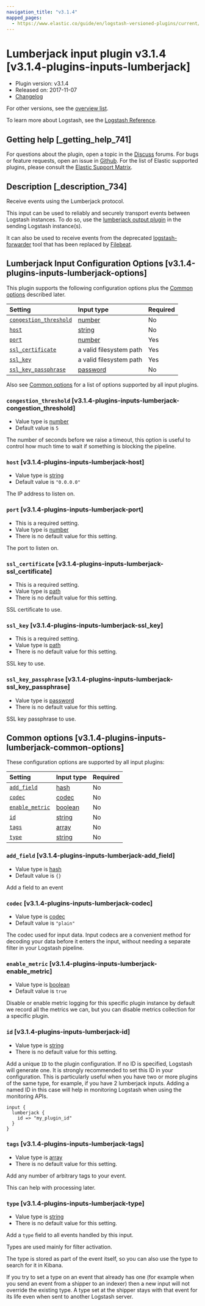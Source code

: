 ```yaml
---
navigation_title: "v3.1.4"
mapped_pages:
  - https://www.elastic.co/guide/en/logstash-versioned-plugins/current/v3.1.4-plugins-inputs-lumberjack.html
---
```


# Lumberjack input plugin v3.1.4 [v3.1.4-plugins-inputs-lumberjack]

* Plugin version: v3.1.4
* Released on: 2017-11-07
* [Changelog](https://github.com/logstash-plugins/logstash-input-lumberjack/blob/v3.1.4/CHANGELOG.md)

For other versions, see the [overview list](input-lumberjack-index.md).

To learn more about Logstash, see the [Logstash Reference](https://www.elastic.co/guide/en/logstash/current/index.html).

## Getting help [_getting_help_741]

For questions about the plugin, open a topic in the [Discuss](http://discuss.elastic.co) forums. For bugs or feature requests, open an issue in [Github](https://github.com/logstash-plugins/logstash-input-lumberjack). For the list of Elastic supported plugins, please consult the [Elastic Support Matrix](https://www.elastic.co/support/matrix#matrix_logstash_plugins).

## Description [_description_734]

Receive events using the Lumberjack protocol.

This input can be used to reliably and securely transport events between Logstash instances. To do so, use the [lumberjack output plugin](https://www.elastic.co/guide/en/logstash/current/plugins-outputs-lumberjack.html) in the sending Logstash instance(s).

It can also be used to receive events from the deprecated [logstash-forwarder](https://github.com/elastic/logstash-forwarder) tool that has been replaced by [Filebeat](https://github.com/elastic/beats/tree/master/filebeat).

## Lumberjack Input Configuration Options [v3.1.4-plugins-inputs-lumberjack-options]

This plugin supports the following configuration options plus the [Common options](v3-1-4-plugins-inputs-lumberjack.md#v3.1.4-plugins-inputs-lumberjack-common-options) described later.

| Setting | Input type | Required |
| :- | :- | :- |
| [`congestion_threshold`](v3-1-4-plugins-inputs-lumberjack.md#v3.1.4-plugins-inputs-lumberjack-congestion_threshold) | [number](/lsr/value-types.md#number) | No |
| [`host`](v3-1-4-plugins-inputs-lumberjack.md#v3.1.4-plugins-inputs-lumberjack-host) | [string](/lsr/value-types.md#string) | No |
| [`port`](v3-1-4-plugins-inputs-lumberjack.md#v3.1.4-plugins-inputs-lumberjack-port) | [number](/lsr/value-types.md#number) | Yes |
| [`ssl_certificate`](v3-1-4-plugins-inputs-lumberjack.md#v3.1.4-plugins-inputs-lumberjack-ssl_certificate) | a valid filesystem path | Yes |
| [`ssl_key`](v3-1-4-plugins-inputs-lumberjack.md#v3.1.4-plugins-inputs-lumberjack-ssl_key) | a valid filesystem path | Yes |
| [`ssl_key_passphrase`](v3-1-4-plugins-inputs-lumberjack.md#v3.1.4-plugins-inputs-lumberjack-ssl_key_passphrase) | [password](/lsr/value-types.md#password) | No |

Also see [Common options](v3-1-4-plugins-inputs-lumberjack.md#v3.1.4-plugins-inputs-lumberjack-common-options) for a list of options supported by all input plugins.

### `congestion_threshold` [v3.1.4-plugins-inputs-lumberjack-congestion_threshold]

* Value type is [number](/lsr/value-types.md#number)
* Default value is `5`

The number of seconds before we raise a timeout, this option is useful to control how much time to wait if something is blocking the pipeline.

### `host` [v3.1.4-plugins-inputs-lumberjack-host]

* Value type is [string](/lsr/value-types.md#string)
* Default value is `"0.0.0.0"`

The IP address to listen on.

### `port` [v3.1.4-plugins-inputs-lumberjack-port]

* This is a required setting.
* Value type is [number](/lsr/value-types.md#number)
* There is no default value for this setting.

The port to listen on.

### `ssl_certificate` [v3.1.4-plugins-inputs-lumberjack-ssl_certificate]

* This is a required setting.
* Value type is [path](/lsr/value-types.md#path)
* There is no default value for this setting.

SSL certificate to use.

### `ssl_key` [v3.1.4-plugins-inputs-lumberjack-ssl_key]

* This is a required setting.
* Value type is [path](/lsr/value-types.md#path)
* There is no default value for this setting.

SSL key to use.

### `ssl_key_passphrase` [v3.1.4-plugins-inputs-lumberjack-ssl_key_passphrase]

* Value type is [password](/lsr/value-types.md#password)
* There is no default value for this setting.

SSL key passphrase to use.

## Common options [v3.1.4-plugins-inputs-lumberjack-common-options]

These configuration options are supported by all input plugins:

| Setting | Input type | Required |
| :- | :- | :- |
| [`add_field`](v3-1-4-plugins-inputs-lumberjack.md#v3.1.4-plugins-inputs-lumberjack-add_field) | [hash](/lsr/value-types.md#hash) | No |
| [`codec`](v3-1-4-plugins-inputs-lumberjack.md#v3.1.4-plugins-inputs-lumberjack-codec) | [codec](/lsr/value-types.md#codec) | No |
| [`enable_metric`](v3-1-4-plugins-inputs-lumberjack.md#v3.1.4-plugins-inputs-lumberjack-enable_metric) | [boolean](/lsr/value-types.md#boolean) | No |
| [`id`](v3-1-4-plugins-inputs-lumberjack.md#v3.1.4-plugins-inputs-lumberjack-id) | [string](/lsr/value-types.md#string) | No |
| [`tags`](v3-1-4-plugins-inputs-lumberjack.md#v3.1.4-plugins-inputs-lumberjack-tags) | [array](/lsr/value-types.md#array) | No |
| [`type`](v3-1-4-plugins-inputs-lumberjack.md#v3.1.4-plugins-inputs-lumberjack-type) | [string](/lsr/value-types.md#string) | No |

### `add_field` [v3.1.4-plugins-inputs-lumberjack-add_field]

* Value type is [hash](/lsr/value-types.md#hash)
* Default value is `{}`

Add a field to an event

### `codec` [v3.1.4-plugins-inputs-lumberjack-codec]

* Value type is [codec](/lsr/value-types.md#codec)
* Default value is `"plain"`

The codec used for input data. Input codecs are a convenient method for decoding your data before it enters the input, without needing a separate filter in your Logstash pipeline.

### `enable_metric` [v3.1.4-plugins-inputs-lumberjack-enable_metric]

* Value type is [boolean](/lsr/value-types.md#boolean)
* Default value is `true`

Disable or enable metric logging for this specific plugin instance by default we record all the metrics we can, but you can disable metrics collection for a specific plugin.

### `id` [v3.1.4-plugins-inputs-lumberjack-id]

* Value type is [string](/lsr/value-types.md#string)
* There is no default value for this setting.

Add a unique `ID` to the plugin configuration. If no ID is specified, Logstash will generate one. It is strongly recommended to set this ID in your configuration. This is particularly useful when you have two or more plugins of the same type, for example, if you have 2 lumberjack inputs. Adding a named ID in this case will help in monitoring Logstash when using the monitoring APIs.

```
input {
  lumberjack {
    id => "my_plugin_id"
  }
}
```

### `tags` [v3.1.4-plugins-inputs-lumberjack-tags]

* Value type is [array](/lsr/value-types.md#array)
* There is no default value for this setting.

Add any number of arbitrary tags to your event.

This can help with processing later.

### `type` [v3.1.4-plugins-inputs-lumberjack-type]

* Value type is [string](/lsr/value-types.md#string)
* There is no default value for this setting.

Add a `type` field to all events handled by this input.

Types are used mainly for filter activation.

The type is stored as part of the event itself, so you can also use the type to search for it in Kibana.

If you try to set a type on an event that already has one (for example when you send an event from a shipper to an indexer) then a new input will not override the existing type. A type set at the shipper stays with that event for its life even when sent to another Logstash server.
